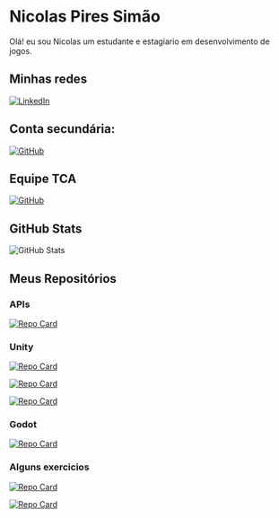 # Nicolas Pires Simão
Olá! eu sou Nicolas um estudante e estagiario em desenvolvimento de jogos.
## Minhas redes

[![LinkedIn](https://img.shields.io/badge/LinkedIn-0077B5?style=for-the-badge&logo=linkedin&logoColor=white)](https://www.linkedin.com/in/nicolas-pires-sim%C3%A3o-4a4146218/)

## Conta secundária:

[![GitHub](https://img.shields.io/badge/Pires2902-100000?style=for-the-badge&logo=github&logoColor=white)](https://github.com/Pires2902) 

## Equipe TCA

[![GitHub](https://img.shields.io/badge/Chalantos-100000?style=for-the-badge&logo=github&logoColor=white)](https://github.com/CHALANTOS) 

## GitHub Stats

![GitHub Stats](https://github-readme-stats.vercel.app/api?username=Pires3108&theme=darcula&bg_color=000&border_color=FF55A00&show_icons=true&icon_color=FF55A00&title_color=f56e0c&text_color=FFF&hide_title=true&hide=stars)


## Meus Repositórios

### APIs
[![Repo Card](https://github-readme-stats.vercel.app/api/pin/?username=Pires3108&repo=Giftup-API&bg_color=000&border_color=FF55A00&show_icons=true&icon_color=FF55A00&title_color=CC3300&text_color=CC3300)](https://github.com/Pires3108/Giftup-API.git)

### Unity
[![Repo Card](https://github-readme-stats.vercel.app/api/pin/?username=Pires3108&repo=Stella_test&bg_color=000&border_color=FF55A00&show_icons=true&icon_color=FF55A00&title_color=CC3300&text_color=CC3300)](https://github.com/Pires3108/Stella_test.git)

[![Repo Card](https://github-readme-stats.vercel.app/api/pin/?username=Chalantos&repo=Fat-runner&bg_color=000&border_color=FF55A00&show_icons=true&icon_color=FF55A00&title_color=CC3300&text_color=CC3300)](https://github.com/CHALANTOS/Fat-runner)

[![Repo Card](https://github-readme-stats.vercel.app/api/pin/?username=Pires2902&repo=ninja-frog-Adventure&bg_color=000&border_color=FF55A00&show_icons=true&icon_color=FF55A00&title_color=CC3300&text_color=CC3300)](https://github.com/Pires2902/ninja-frog-Adventure.git)

### Godot

[![Repo Card](https://github-readme-stats.vercel.app/api/pin/?username=Pires2902&repo=Tiny_swords&bg_color=000&border_color=FF55A00&show_icons=true&icon_color=FF55A00&title_color=CC3300&text_color=CC3300)](https://github.com/Pires2902/Tiny_swords)

### Alguns exercicios

[![Repo Card](https://github-readme-stats.vercel.app/api/pin/?username=Pires2902&repo=Nivel-de-classificacao&bg_color=000&border_color=FF55A00&show_icons=true&icon_color=FF55A00&title_color=CC3300&text_color=CC3300)](https://github.com/Pires2902/Nivel-de-classificacao)

[![Repo Card](https://github-readme-stats.vercel.app/api/pin/?username=Pires2902&repo=calculadora_rankeadas&bg_color=000&border_color=FF55A00&show_icons=true&icon_color=FF55A00&title_color=CC3300&text_color=CC3300)](https://github.com/Pires2902/calculadora_rankeadas/tree/master)
